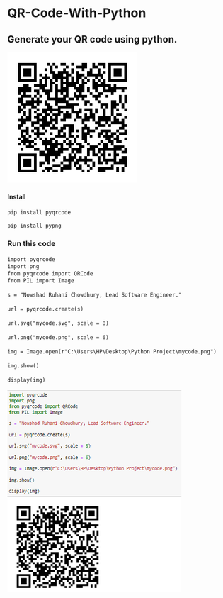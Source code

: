 # QR-Code-With-Python
## Generate your QR code using python.

![MyQR-Code](https://github.com/NowshadRuhan/QR-Code-With-Python/blob/main/mycode.png?raw=true) 

#### Install 
```
pip install pyqrcode
```
```
pip install pypng
```

### Run this code
```
import pyqrcode
import png
from pyqrcode import QRCode
from PIL import Image

s = "Nowshad Ruhani Chowdhury, Lead Software Engineer."

url = pyqrcode.create(s)

url.svg("mycode.svg", scale = 8)

url.png("mycode.png", scale = 6)

img = Image.open(r"C:\Users\HP\Desktop\Python Project\mycode.png") 
 
img.show()

display(img)
```

![G.your-QR-Code](https://github.com/NowshadRuhan/QR-Code-With-Python/blob/main/QRCode1.png?raw=true) 

